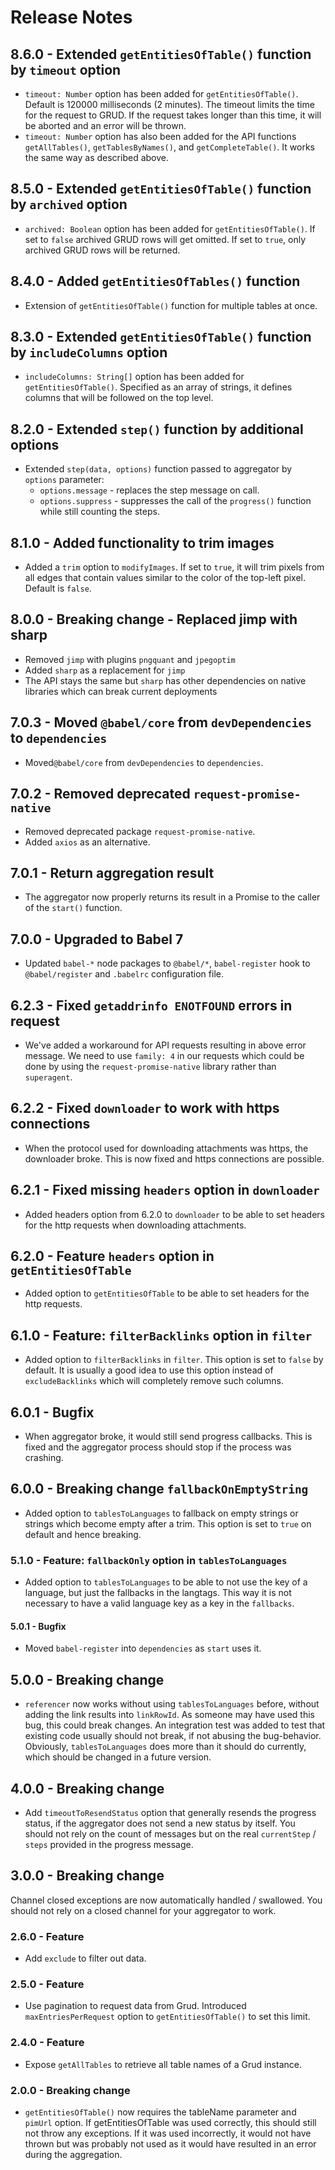 # Release Notes

## 8.6.0 - Extended `getEntitiesOfTable()` function by `timeout` option

* `timeout: Number` option has been added for `getEntitiesOfTable()`. Default is 120000 milliseconds (2 minutes).
  The timeout limits the time for the request to GRUD. If the request takes longer than this time,
  it will be aborted and an error will be thrown.
* `timeout: Number` option has also been added for the API functions `getAllTables()`, `getTablesByNames()`,
  and `getCompleteTable()`. It works the same way as described above.

## 8.5.0 - Extended `getEntitiesOfTable()` function by `archived` option

* `archived: Boolean` option has been added for `getEntitiesOfTable()`. If set to `false` archived GRUD rows will get omitted. If set to `true`, 
  only archived GRUD rows will be returned.

## 8.4.0 - Added `getEntitiesOfTables()` function

* Extension of `getEntitiesOfTable()` function for multiple tables at once.

## 8.3.0 - Extended `getEntitiesOfTable()` function by `includeColumns` option

* `includeColumns: String[]` option has been added for `getEntitiesOfTable()`. Specified as an array of strings, it
  defines columns that will be followed on the top level.

## 8.2.0 - Extended `step()` function by additional options

* Extended `step(data, options)` function passed to aggregator by `options` parameter:
  * `options.message` - replaces the step message on call.
  * `options.suppress` - suppresses the call of the `progress()` function while still counting the steps.

## 8.1.0 - Added functionality to trim images

* Added a `trim` option to `modifyImages`. If set to `true`, it will trim pixels from all edges that contain values similar to the color of the top-left pixel. Default is `false`.

## 8.0.0 - Breaking change - Replaced jimp with sharp

* Removed `jimp` with plugins `pngquant` and `jpegoptim`
* Added `sharp` as a replacement for `jimp`
* The API stays the same but `sharp` has other dependencies on native libraries which can break current deployments

## 7.0.3 - Moved `@babel/core` from `devDependencies` to `dependencies`

* Moved`@babel/core` from `devDependencies` to `dependencies`.

## 7.0.2 - Removed deprecated `request-promise-native`

* Removed deprecated package `request-promise-native`.
* Added `axios` as an alternative.

## 7.0.1 - Return aggregation result

* The aggregator now properly returns its result in a Promise to the caller of the `start()` function.

## 7.0.0 - Upgraded to Babel 7

* Updated `babel-*` node packages to `@babel/*`, `babel-register` hook to `@babel/register` and `.babelrc` configuration file.

## 6.2.3 - Fixed `getaddrinfo ENOTFOUND` errors in request

* We've added a workaround for API requests resulting in above error message. We need to use `family: 4` in our requests
  which could be done by using the `request-promise-native` library rather than `superagent`.

## 6.2.2 - Fixed `downloader` to work with https connections

* When the protocol used for downloading attachments was https, the downloader broke. This is now fixed and https 
  connections are possible.

## 6.2.1 - Fixed missing `headers` option in `downloader`

* Added headers option from 6.2.0 to `downloader` to be able to set headers for the http requests when downloading 
  attachments.

## 6.2.0 - Feature `headers` option in `getEntitiesOfTable`

* Added option to `getEntitiesOfTable` to be able to set headers for the http requests.

## 6.1.0 - Feature: `filterBacklinks` option in `filter`

* Added option to `filterBacklinks` in `filter`. This option is set to `false` by default. It is usually a good idea to
  use this option instead of `excludeBacklinks` which will completely remove such columns.

## 6.0.1 - Bugfix

* When aggregator broke, it would still send progress callbacks. This is fixed and the aggregator process should stop if
  the process was crashing.

## 6.0.0 - Breaking change `fallbackOnEmptyString`

* Added option to `tablesToLanguages` to fallback on empty strings or strings which become empty after a trim. This 
  option is set to `true` on default and hence breaking.

### 5.1.0 - Feature: `fallbackOnly` option in `tablesToLanguages`

* Added option to `tablesToLanguages` to be able to not use the key of a language, but just the fallbacks in the 
  langtags. This way it is not necessary to have a valid language key as a key in the `fallbacks`. 

#### 5.0.1 - Bugfix

* Moved `babel-register` into `dependencies` as `start` uses it.

## 5.0.0 - Breaking change

* `referencer` now works without using `tablesToLanguages` before, without adding the link results into `linkRowId`. As 
  someone may have used this bug, this could break changes. An integration test was added to test that existing code 
  usually should not break, if not abusing the bug-behavior. Obviously, `tablesToLanguages` does more than it should do
  currently, which should be changed in a future version.

## 4.0.0 - Breaking change

* Add `timeoutToResendStatus` option that generally resends the progress status, if the aggregator does not send a new 
  status by itself. You should not rely on the count of messages but on the real `currentStep` / `steps` provided in the
  progress message.

## 3.0.0 - Breaking change

Channel closed exceptions are now automatically handled / swallowed. You should not rely on a closed channel for your
aggregator to work.

### 2.6.0 - Feature

* Add `exclude` to filter out data.

### 2.5.0 - Feature 

* Use pagination to request data from Grud. Introduced `maxEntriesPerRequest` option to `getEntitiesOfTable()` to set 
  this limit.

### 2.4.0 - Feature

* Expose `getAllTables` to retrieve all table names of a Grud instance.

### 2.0.0 - Breaking change

* `getEntitiesOfTable()` now requires the tableName parameter and `pimUrl` option. If getEntitiesOfTable was used 
  correctly, this should still not throw any exceptions. If it was used incorrectly, it would not have thrown but was 
  probably not used as it would have resulted in an error during the aggregation.
